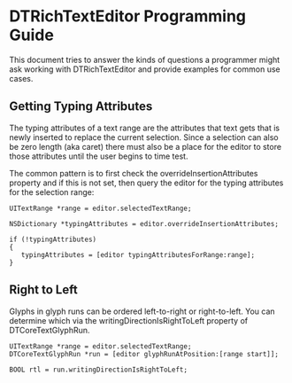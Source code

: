 DTRichTextEditor Programming Guide
==================================

This document tries to answer the kinds of questions a programmer might ask working with DTRichTextEditor and provide examples for common use cases.

Getting Typing Attributes
-------------------------

The typing attributes of a text range are the attributes that text gets that is newly inserted to replace the current selection. Since a selection can also be zero length (aka caret) there must also be a place for the editor to store those attributes until the user begins to time test. 

The common pattern is to first check the overrideInsertionAttributes property and if this is not set, then query the editor for the typing attributes for the selection range:

    UITextRange *range = editor.selectedTextRange;

    NSDictionary *typingAttributes = editor.overrideInsertionAttributes;

    if (!typingAttributes)
    {
       typingAttributes = [editor typingAttributesForRange:range];
    }


Right to Left
-------------

Glyphs in glyph runs can be ordered left-to-right or right-to-left. You can determine which via the writingDirectionIsRightToLeft property of DTCoreTextGlyphRun.

    UITextRange *range = editor.selectedTextRange;
    DTCoreTextGlyphRun *run = [editor glyphRunAtPosition:[range start]];
    
    BOOL rtl = run.writingDirectionIsRightToLeft;
